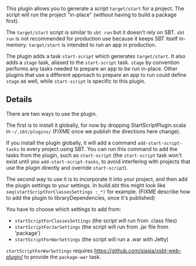 This plugin allows you to generate a script `target/start` for a
project.  The script will run the project "in-place" (without having
to build a package first).

The `target/start` script is similar to `sbt run` but it doesn't rely
on SBT. `sbt run` is not recommended for production use because it
keeps SBT itself in-memory. `target/start` is intended to run an
app in production.

The plugin adds a task `start-script` which generates `target/start`.
It also adds a `stage` task, aliased to the `start-script` task.
`stage` by convention performs any tasks needed to prepare an app to
be run in-place. Other plugins that use a different approach to
prepare an app to run could define `stage` as well, while
`start-script` is specific to this plugin.

## Details

There are two ways to use the plugin.

The first is to install it globally, for now by dropping
StartScriptPlugin.scala in `~/.sbt/plugins/` (FIXME once we publish the
directions here change).

If you install the plugin globally, it will add a command
`add-start-script-tasks` to every project using SBT. You can run
this command to add the tasks from the plugin, such as `start-script`
(the `start-script` task won't exist until you
`add-start-script-tasks`, to avoid interfering with projects that
use the plugin directly and override `start-script`).

The second way to use it is to incorporate it into your project, and
then add the plugin settings to your settings. In build.sbt this might
look like `seq(startScriptForClassesSettings :_*)` for example. (FIXME
describe how to add the plugin to libraryDependencies, once it's
published)

You have to choose which settings to add from:

 - `startScriptForClassesSettings`  (the script will run from .class files)
 - `startScriptForJarSettings`      (the script will run from .jar file from 'package')
 - `startScriptForWarSettings`      (the script will run a .war with Jetty)

`startScriptForWarSettings` requires
https://github.com/siasia/xsbt-web-plugin/ to provide the
`package-war` task.
